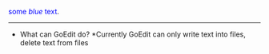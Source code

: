 <span style="color:blue">some *blue* text</span>.
___
* What can GoEdit do?
    *Currently GoEdit can only write text into files, delete text from files